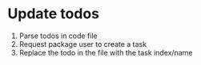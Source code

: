 # Update todos

1. Parse todos in code file
2. Request package user to create a task
3. Replace the todo in the file with the task index/name
